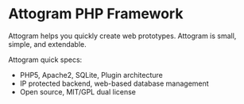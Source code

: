 Attogram PHP Framework
========

Attogram helps you quickly create web prototypes. Attogram is small, simple, and extendable.

Attogram quick specs:
* PHP5, Apache2, SQLite, Plugin architecture
* IP protected backend, web-based database management
* Open source, MIT/GPL dual license
